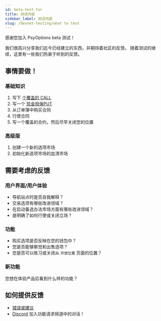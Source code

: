 ```yaml
---
id: beta-test-for
title: 测试内容
sidebar_label: 测试内容
slug: /devnet-testing/what to test
---
```


感谢您加入 PsyOptions beta 测试！

我们很高兴分享我们迄今已经建立的东西，并期待着社区的反馈。 随着测试的继续，这里有一些我们热衷于听到的反馈。

## 事情要做！

### 基础知识

1. 写下 [个覆盖的 CALL](https://www.investopedia.com/terms/c/coveredcall.asp)
2. 写一个 [现金担保PUT](https://www.investopedia.com/trading/introduction-to-put-writing/)
3. 从订单簿中购买合同
4. 行使合同
5. 写一个覆盖的合约，然后尽早关闭您的位置

### 高级版

1. 创建一个新的选项市场
2. 初始化新选项市场的血清市场

## 需要考虑的反馈

### 用户界面/用户体验

- 导航站点时是否自我解释？
- 交易选项有哪些改进领域？
- 在启动备选办法市场方面有哪些改进领域？
- 是明确了如何行使或关闭立场？

### 功能

- 购买选项是否反映在您的钱包中？
- 您是否能够察觉和出售选项？
- 您是否可以练习或关闭从 `开放位置` 页面的位置？

### 新功能
您想在体验产品后看到什么样的功能？

## 如何提供反馈

* [错误或建议](https://docs.google.com/forms/d/1Wpk_PYRCJLaMMsWvrIyvKq8sBFKYDCmajsDaLV_giEc)
* [Discord](https://t.co/T28cJeQvS7?amp=1) 加入功能请求频道中的对话！

